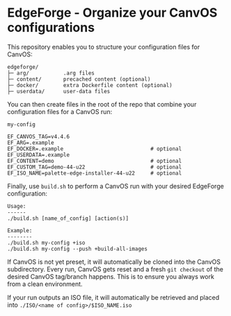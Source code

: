 # EdgeForge - Organize your CanvOS configurations

This repository enables you to structure your configuration files for CanvOS:
```
edgeforge/
├─ arg/           .arg files
├─ content/       precached content (optional)
├─ docker/        extra Dockerfile content (optional)
├─ userdata/      user-data files
```

You can then create files in the root of the repo that combine your configuration files for a CanvOS run:

`my-config`
```
EF_CANVOS_TAG=v4.4.6
EF_ARG=.example
EF_DOCKER=.example                            # optional
EF_USERDATA=.example
EF_CONTENT=demo                               # optional
EF_CUSTOM_TAG=demo-44-u22                     # optional
EF_ISO_NAME=palette-edge-installer-44-u22     # optional
```

Finally, use `build.sh` to perform a CanvOS run with your desired EdgeForge configuration:
```
Usage:
------
./build.sh [name_of_config] [action(s)]

Example:
--------
./build.sh my-config +iso
./build.sh my-config --push +build-all-images
```

If CanvOS is not yet preset, it will automatically be cloned into the CanvOS subdirectory.
Every run, CanvOS gets reset and a fresh `git checkout` of the desired CanvOS tag/branch happens.
This is to ensure you always work from a clean environment.

If your run outputs an ISO file, it will automatically be retrieved and placed into `./ISO/<name of config>/$ISO_NAME.iso`
